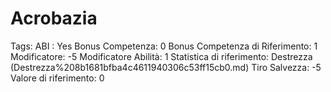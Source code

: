 # Acrobazia

Tags: ABI
: Yes
Bonus Competenza: 0
Bonus Competenza di Riferimento: 1
Modificatore: -5
Modificatore  Abilità: 1
Statistica di riferimento: Destrezza (Destrezza%208b1681bfba4c4611940306c53ff15cb0.md)
Tiro Salvezza: -5
Valore di riferimento: 0